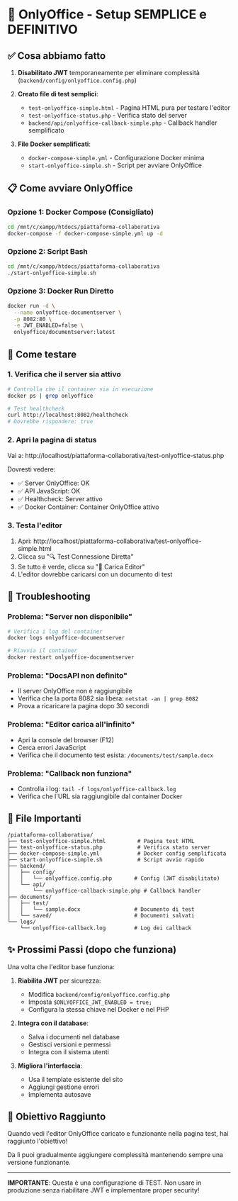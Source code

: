 # 🚀 OnlyOffice - Setup SEMPLICE e DEFINITIVO

## ✅ Cosa abbiamo fatto

1. **Disabilitato JWT** temporaneamente per eliminare complessità (`backend/config/onlyoffice.config.php`)
2. **Creato file di test semplici**:
   - `test-onlyoffice-simple.html` - Pagina HTML pura per testare l'editor
   - `test-onlyoffice-status.php` - Verifica stato del server
   - `backend/api/onlyoffice-callback-simple.php` - Callback handler semplificato

3. **File Docker semplificati**:
   - `docker-compose-simple.yml` - Configurazione Docker minima
   - `start-onlyoffice-simple.sh` - Script per avviare OnlyOffice

## 📋 Come avviare OnlyOffice

### Opzione 1: Docker Compose (Consigliato)
```bash
cd /mnt/c/xampp/htdocs/piattaforma-collaborativa
docker-compose -f docker-compose-simple.yml up -d
```

### Opzione 2: Script Bash
```bash
cd /mnt/c/xampp/htdocs/piattaforma-collaborativa
./start-onlyoffice-simple.sh
```

### Opzione 3: Docker Run Diretto
```bash
docker run -d \
  --name onlyoffice-documentserver \
  -p 8082:80 \
  -e JWT_ENABLED=false \
  onlyoffice/documentserver:latest
```

## 🧪 Come testare

### 1. Verifica che il server sia attivo
```bash
# Controlla che il container sia in esecuzione
docker ps | grep onlyoffice

# Test healthcheck
curl http://localhost:8082/healthcheck
# Dovrebbe rispondere: true
```

### 2. Apri la pagina di status
Vai a: http://localhost/piattaforma-collaborativa/test-onlyoffice-status.php

Dovresti vedere:
- ✅ Server OnlyOffice: OK
- ✅ API JavaScript: OK  
- ✅ Healthcheck: Server attivo
- ✅ Docker Container: Container OnlyOffice attivo

### 3. Testa l'editor
1. Apri: http://localhost/piattaforma-collaborativa/test-onlyoffice-simple.html
2. Clicca su "🔍 Test Connessione Diretta" 
3. Se tutto è verde, clicca su "📝 Carica Editor"
4. L'editor dovrebbe caricarsi con un documento di test

## 🔧 Troubleshooting

### Problema: "Server non disponibile"
```bash
# Verifica i log del container
docker logs onlyoffice-documentserver

# Riavvia il container
docker restart onlyoffice-documentserver
```

### Problema: "DocsAPI non definito"
- Il server OnlyOffice non è raggiungibile
- Verifica che la porta 8082 sia libera: `netstat -an | grep 8082`
- Prova a ricaricare la pagina dopo 30 secondi

### Problema: "Editor carica all'infinito"
- Apri la console del browser (F12)
- Cerca errori JavaScript
- Verifica che il documento test esista: `/documents/test/sample.docx`

### Problema: "Callback non funziona"
- Controlla i log: `tail -f logs/onlyoffice-callback.log`
- Verifica che l'URL sia raggiungibile dal container Docker

## 📁 File Importanti

```
/piattaforma-collaborativa/
├── test-onlyoffice-simple.html          # Pagina test HTML
├── test-onlyoffice-status.php           # Verifica stato server
├── docker-compose-simple.yml            # Docker config semplificata
├── start-onlyoffice-simple.sh           # Script avvio rapido
├── backend/
│   ├── config/
│   │   └── onlyoffice.config.php       # Config (JWT disabilitato)
│   └── api/
│       └── onlyoffice-callback-simple.php # Callback handler
├── documents/
│   ├── test/
│   │   └── sample.docx                 # Documento di test
│   └── saved/                          # Documenti salvati
└── logs/
    └── onlyoffice-callback.log         # Log dei callback
```

## ✨ Prossimi Passi (dopo che funziona)

Una volta che l'editor base funziona:

1. **Riabilita JWT** per sicurezza:
   - Modifica `backend/config/onlyoffice.config.php`
   - Imposta `$ONLYOFFICE_JWT_ENABLED = true;`
   - Configura la stessa chiave nel Docker e nel PHP

2. **Integra con il database**:
   - Salva i documenti nel database
   - Gestisci versioni e permessi
   - Integra con il sistema utenti

3. **Migliora l'interfaccia**:
   - Usa il template esistente del sito
   - Aggiungi gestione errori
   - Implementa autosave

## 🎯 Obiettivo Raggiunto

Quando vedi l'editor OnlyOffice caricato e funzionante nella pagina test, hai raggiunto l'obiettivo! 

Da lì puoi gradualmente aggiungere complessità mantenendo sempre una versione funzionante.

---

**IMPORTANTE**: Questa è una configurazione di TEST. Non usare in produzione senza riabilitare JWT e implementare proper security!